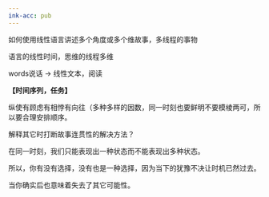 ```yaml
---
ink-acc: pub
---
```


如何使用线性语言讲述多个角度或多个维故事，多线程的事物

语言的线性时间，思维的线程多维

words说话 -> 线性文本，阅读



**【时间序列，任务】**

纵使有顾虑有相悖有向往（多种多样的因数，同一时刻也要鲜明不要模棱两可，所以要合理安排顺序。


解释其它时打断故事连贯性的解决方法？

在同一时刻，我们只能表现出一种状态而不能表现出多种状态。

所以，你有没有选择，没有也是一种选择，因为当下的犹豫不决让时机已然过去。

当你确实后也意味着失去了其它可能性。
